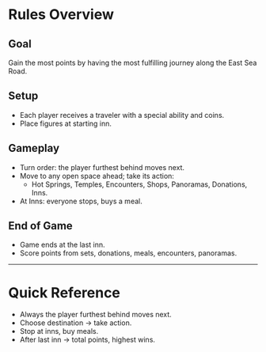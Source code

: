 # Rules Overview

## Goal
Gain the most points by having the most fulfilling journey along the East Sea Road.

## Setup
- Each player receives a traveler with a special ability and coins.
- Place figures at starting inn.

## Gameplay
- Turn order: the player furthest behind moves next.
- Move to any open space ahead; take its action:
  - Hot Springs, Temples, Encounters, Shops, Panoramas, Donations, Inns.
- At Inns: everyone stops, buys a meal.

## End of Game
- Game ends at the last inn.
- Score points from sets, donations, meals, encounters, panoramas.

---
# Quick Reference
- Always the player furthest behind moves next.
- Choose destination → take action.
- Stop at inns, buy meals.
- After last inn → total points, highest wins.
